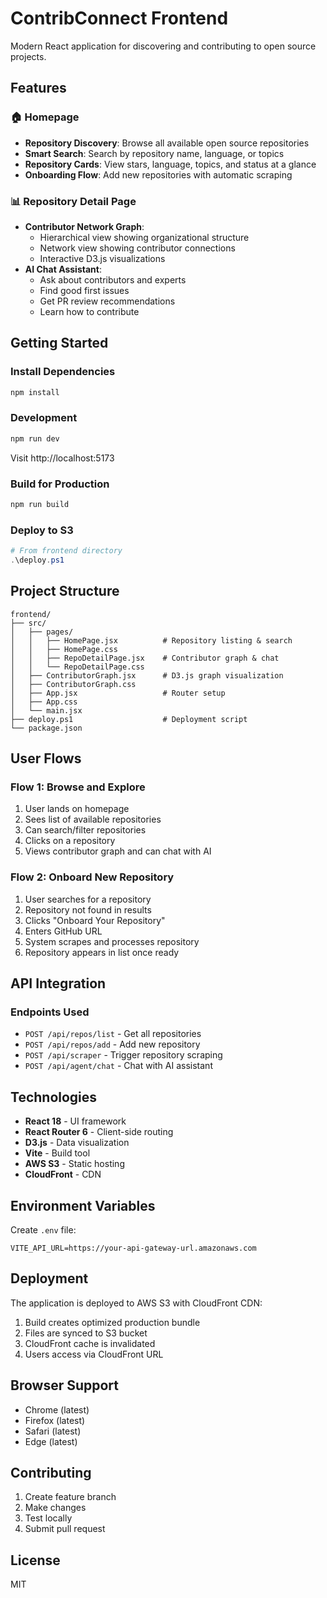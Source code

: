 # ContribConnect Frontend

Modern React application for discovering and contributing to open source projects.

## Features

### 🏠 Homepage
- **Repository Discovery**: Browse all available open source repositories
- **Smart Search**: Search by repository name, language, or topics
- **Repository Cards**: View stars, language, topics, and status at a glance
- **Onboarding Flow**: Add new repositories with automatic scraping

### 📊 Repository Detail Page
- **Contributor Network Graph**: 
  - Hierarchical view showing organizational structure
  - Network view showing contributor connections
  - Interactive D3.js visualizations
- **AI Chat Assistant**:
  - Ask about contributors and experts
  - Find good first issues
  - Get PR review recommendations
  - Learn how to contribute

## Getting Started

### Install Dependencies

```bash
npm install
```

### Development

```bash
npm run dev
```

Visit http://localhost:5173

### Build for Production

```bash
npm run build
```

### Deploy to S3

```powershell
# From frontend directory
.\deploy.ps1
```

## Project Structure

```
frontend/
├── src/
│   ├── pages/
│   │   ├── HomePage.jsx          # Repository listing & search
│   │   ├── HomePage.css
│   │   ├── RepoDetailPage.jsx    # Contributor graph & chat
│   │   └── RepoDetailPage.css
│   ├── ContributorGraph.jsx      # D3.js graph visualization
│   ├── ContributorGraph.css
│   ├── App.jsx                   # Router setup
│   ├── App.css
│   └── main.jsx
├── deploy.ps1                    # Deployment script
└── package.json
```

## User Flows

### Flow 1: Browse and Explore
1. User lands on homepage
2. Sees list of available repositories
3. Can search/filter repositories
4. Clicks on a repository
5. Views contributor graph and can chat with AI

### Flow 2: Onboard New Repository
1. User searches for a repository
2. Repository not found in results
3. Clicks "Onboard Your Repository"
4. Enters GitHub URL
5. System scrapes and processes repository
6. Repository appears in list once ready

## API Integration

### Endpoints Used

- `POST /api/repos/list` - Get all repositories
- `POST /api/repos/add` - Add new repository
- `POST /api/scraper` - Trigger repository scraping
- `POST /api/agent/chat` - Chat with AI assistant

## Technologies

- **React 18** - UI framework
- **React Router 6** - Client-side routing
- **D3.js** - Data visualization
- **Vite** - Build tool
- **AWS S3** - Static hosting
- **CloudFront** - CDN

## Environment Variables

Create `.env` file:

```env
VITE_API_URL=https://your-api-gateway-url.amazonaws.com
```

## Deployment

The application is deployed to AWS S3 with CloudFront CDN:

1. Build creates optimized production bundle
2. Files are synced to S3 bucket
3. CloudFront cache is invalidated
4. Users access via CloudFront URL

## Browser Support

- Chrome (latest)
- Firefox (latest)
- Safari (latest)
- Edge (latest)

## Contributing

1. Create feature branch
2. Make changes
3. Test locally
4. Submit pull request

## License

MIT
